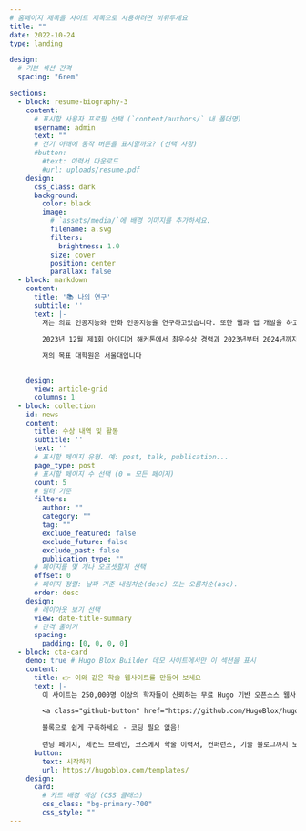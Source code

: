 ```yaml
---
# 홈페이지 제목을 사이트 제목으로 사용하려면 비워두세요
title: ""
date: 2022-10-24
type: landing

design:
  # 기본 섹션 간격
  spacing: "6rem"

sections:
  - block: resume-biography-3
    content:
      # 표시할 사용자 프로필 선택 (`content/authors/` 내 폴더명)
      username: admin
      text: ""
      # 전기 아래에 동작 버튼을 표시할까요? (선택 사항)
      #button:
        #text: 이력서 다운로드
        #url: uploads/resume.pdf
    design:
      css_class: dark
      background:
        color: black
        image:
          # `assets/media/`에 배경 이미지를 추가하세요.
          filename: a.svg
          filters:
            brightness: 1.0
          size: cover
          position: center
          parallax: false
  - block: markdown
    content:
      title: '📚 나의 연구'
      subtitle: ''
      text: |-
        저는 의료 인공지능와 만화 인공지능을 연구하고있습니다. 또한 웹과 앱 개발을 하고있습니다.
        
        2023년 12월 제1회 아이디어 해커톤에서 최우수상 경력과 2023년부터 2024년까지 7개의 글쓰기 공모전에서 수상한 경력도 있습니다.

        저의 목표 대학원은 서울대입니다


    design:
      view: article-grid
      columns: 1
  - block: collection
    id: news
    content:
      title: 수상 내역 및 활동
      subtitle: ''
      text: ''
      # 표시할 페이지 유형. 예: post, talk, publication...
      page_type: post
      # 표시할 페이지 수 선택 (0 = 모든 페이지)
      count: 5
      # 필터 기준
      filters:
        author: ""
        category: ""
        tag: ""
        exclude_featured: false
        exclude_future: false
        exclude_past: false
        publication_type: ""
      # 페이지를 몇 개나 오프셋할지 선택
      offset: 0
      # 페이지 정렬: 날짜 기준 내림차순(desc) 또는 오름차순(asc).
      order: desc
    design:
      # 레이아웃 보기 선택
      view: date-title-summary
      # 간격 줄이기
      spacing:
        padding: [0, 0, 0, 0]
  - block: cta-card
    demo: true # Hugo Blox Builder 데모 사이트에서만 이 섹션을 표시
    content:
      title: 👉 이와 같은 학술 웹사이트를 만들어 보세요
      text: |-
        이 사이트는 250,000명 이상의 학자들이 신뢰하는 무료 Hugo 기반 오픈소스 웹사이트 빌더인 Hugo Blox Builder로 생성되었습니다.

        <a class="github-button" href="https://github.com/HugoBlox/hugo-blox-builder" data-color-scheme="no-preference: light; light: light; dark: dark;" data-icon="octicon-star" data-size="large" data-show-count="true" aria-label="GitHub에서 HugoBlox/hugo-blox-builder에 Star를 주기">Star</a>

        블록으로 쉽게 구축하세요 - 코딩 필요 없음!
        
        랜딩 페이지, 세컨드 브레인, 코스에서 학술 이력서, 컨퍼런스, 기술 블로그까지 모두 구축 가능합니다.
      button:
        text: 시작하기
        url: https://hugoblox.com/templates/
    design:
      card:
        # 카드 배경 색상 (CSS 클래스)
        css_class: "bg-primary-700"
        css_style: ""
---
```

